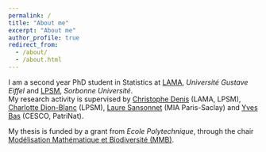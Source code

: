 ```yaml
---
permalink: /
title: "About me"
excerpt: "About me"
author_profile: true
redirect_from: 
  - /about/
  - /about.html
---
```


I am a second year PhD student in Statistics at [LAMA](https://lama.u-pem.fr/), *Université Gustave Eiffel* and [LPSM](https://www.lpsm.paris/), *Sorbonne Université*. \
My research activity is supervised by [Christophe Denis](https://perso.math.u-pem.fr/denis.christophe/) (LAMA, LPSM), [Charlotte Dion-Blanc](https://sites.google.com/site/charlottedionblanc/) (LPSM), [Laure Sansonnet](https://mia-ps.inrae.fr/laure-sansonnet) (MIA Paris-Saclay) and [Yves Bas](https://cesco.mnhn.fr/fr/annuaire/yves-bas-6041) (CESCO, PatriNat). 

My thesis is funded by a grant from *Ecole Polytechnique*, through the chair [Modélisation Mathématique et Biodiversité (MMB)](http://www.cmap.polytechnique.fr/chaire-mmb/index.html).
